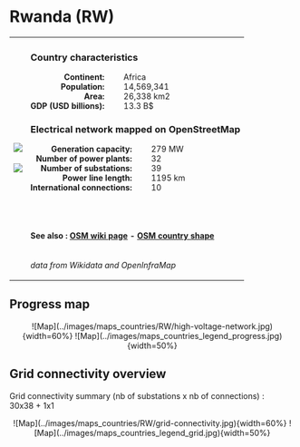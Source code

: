 # Rwanda (RW)

<table width="90%">
<tr>
<td>
<img src="http://commons.wikimedia.org/wiki/Special:FilePath/Flag%20of%20Rwanda.svg" width="250">
<br><br>
<img src="http://commons.wikimedia.org/wiki/Special:FilePath/LocationRwanda.svg" width="250"></td>
<td>
<h3>Country characteristics</h3>
<div style="display: inline-block;text-align:right;margin-right:30px;font-weight: bold;">
Continent:<br>Population:<br>Area:<br>GDP (USD billions):
</div>
<div style="display: inline-block;">
Africa<br>14,569,341<br>26,338 km2<br>13.3 B$
</div>
<h3>Electrical network mapped on OpenStreetMap</h3>
<div style="display: inline-block;text-align:right;margin-right:30px;font-weight: bold;">Generation capacity:<br>
Number of power plants:<br>
Number of substations:<br>
Power line length:<br>
International connections:<br>
</div>
<div style="display: inline-block;">279 MW<br>
32<br>
39<br>
1195 km<br>
10<br>
</div>

<br><br><h4>See also :
<a href="https://wiki.openstreetmap.org/wiki/Power_networks/Rwanda" target="_blank">OSM wiki page</a> -
<a href="https://openstreetmap.org/relation/171496" target="_blank">OSM country shape</a>
</h4>

<br><i>data from Wikidata and OpenInfraMap</i>
</td>
</tr>
</table>


## Progress map

<center>
![Map](../images/maps_countries/RW/high-voltage-network.jpg){width=60%}
![Map](../images/maps_countries_legend_progress.jpg){width=50%}
</center>



## Grid connectivity overview

Grid connectivity summary (nb of substations x nb of connections) :<br>30x38 + 1x1

<center>
![Map](../images/maps_countries/RW/grid-connectivity.jpg){width=60%}
![Map](../images/maps_countries_legend_grid.jpg){width=50%}
</center>

